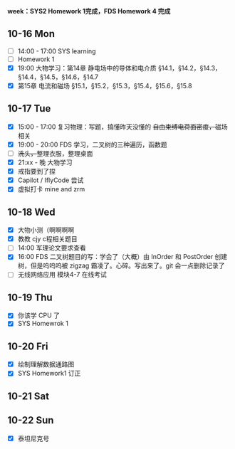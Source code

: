 **week：SYS2 Homework 1完成，FDS Homework 4 完成**
## 10-16 Mon

- [ ] 14:00 - 17:00 SYS learning
- [ ] Homework 1
- [x] 19:00 大物学习：第14章 静电场中的导体和电介质 §14.1，§14.2，§14.3，§14.4，§14.5，§14.6，§14.7
- [x] 第15章 电流和磁场 §15.1，§15.2，§15.3，§15.4，§15.6，§15.8
## 10-17 Tue

- [x] 15:00 - 17:00 复习物理：写题，搞懂昨天没懂的
      ~~自由束缚电荷面密度，~~磁场相关
- [x] 19:00 - 20:00 FDS 学习，二叉树的三种遍历，函数题
- [ ] ~~洗头，~~整理衣服，整理桌面
- [x] 21:xx - 晚 大物学习
- [x] 戒指要到了捏
- [x] Capilot / IflyCode 尝试
- [x] 虚拟打卡 mine and zrm

## 10-18 Wed

- [x] 大物小测（啊啊啊啊
- [x] 教教 cjy c程相关题目
- [ ] 14:00 军理论文要求查看
- [x] 16:00 FDS 二叉树题目的写：学会了（大概）由 InOrder 和 PostOrder 创建树，但是呜呜呜被 zigzag 霸凌了。心碎。写出来了。git 会一点删除记录了
- [ ] 无线网络应用 模块4-7 在线考试

## 10-19 Thu

- [x] 你该学 CPU 了
- [x] SYS Homewrok 1

## 10-20 Fri

- [x] 绘制理解数据通路图
- [x] SYS Homework1 订正

## 10-21 Sat

## 10-22 Sun

- [x] 泰坦尼克号